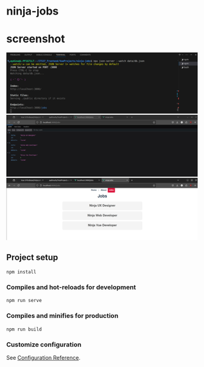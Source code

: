 # ninja-jobs

# screenshot
![Screenshot of example](./src/assets/Screenshot10.png)
![Screenshot of example](./src/assets/Screenshot11.png)
![Screenshot of example](./src/assets/Screenshot12.png)





## Project setup
```
npm install
```

### Compiles and hot-reloads for development
```
npm run serve
```

### Compiles and minifies for production
```
npm run build
```

### Customize configuration
See [Configuration Reference](https://cli.vuejs.org/config/).
